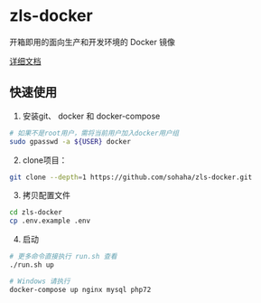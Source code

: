 # zls-docker

开箱即用的面向生产和开发环境的 Docker 镜像

[详细文档](https://docs.73zls.com/zls-docker/#/)

## 快速使用

1. 安装git、 docker 和 docker-compose

```bash
# 如果不是root用户，需将当前用户加入docker用户组
sudo gpasswd -a ${USER} docker
```

2. clone项目：
```bash
git clone --depth=1 https://github.com/sohaha/zls-docker.git
```

3. 拷贝配置文件
```bash
cd zls-docker
cp .env.example .env
```

4. 启动
```bash
# 更多命令直接执行 run.sh 查看
./run.sh up

# Windows 请执行
docker-compose up nginx mysql php72
```
